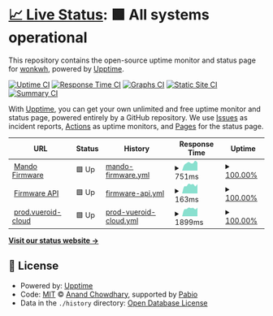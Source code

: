# [📈 Live Status](https://wonkwh.github.io/ncn_uptime): <!--live status--> **🟩 All systems operational**

This repository contains the open-source uptime monitor and status page for [wonkwh](https://wonkwh.github.io/), powered by [Upptime](https://github.com/upptime/upptime).

[![Uptime CI](https://github.com/ncn-mobile-team/ncn_uptime/workflows/Uptime%20CI/badge.svg)](https://github.com/wonkwh/ncn_uptime/actions?query=workflow%3A%22Uptime+CI%22)
[![Response Time CI](https://github.com/ncn-mobile-team/ncn_uptime/workflows/Response%20Time%20CI/badge.svg)](https://github.com/wonkwh/ncn_uptime/actions?query=workflow%3A%22Response+Time+CI%22)
[![Graphs CI](https://github.com/ncn-mobile-team/ncn_uptime/workflows/Graphs%20CI/badge.svg)](https://github.com/wonkwh/ncn_uptime/actions?query=workflow%3A%22Graphs+CI%22)
[![Static Site CI](https://github.com/ncn-mobile-team/ncn_uptime/workflows/Static%20Site%20CI/badge.svg)](https://github.com/wonkwh/ncn_uptime/actions?query=workflow%3A%22Static+Site+CI%22)
[![Summary CI](https://github.com/ncn-mobile-team/ncn_uptime/workflows/Summary%20CI/badge.svg)](https://github.com/wonkwh/ncn_uptime/actions?query=workflow%3A%22Summary+CI%22)

With [Upptime](https://upptime.js.org), you can get your own unlimited and free uptime monitor and status page, powered entirely by a GitHub repository. We use [Issues](https://github.com/ncn-mobile-team/ncn_uptime/issues) as incident reports, [Actions](https://github.com/ncn-mobile-team/ncn_uptime/actions) as uptime monitors, and [Pages](https://ncn-mobile-team.github.io/ncn_uptime) for the status page.

<!--start: status pages-->
<!-- This summary is generated by Upptime (https://github.com/upptime/upptime) -->
<!-- Do not edit this manually, your changes will be overwritten -->
<!-- prettier-ignore -->
| URL | Status | History | Response Time | Uptime |
| --- | ------ | ------- | ------------- | ------ |
| <img alt="" src="https://icons.duckduckgo.com/ip3/firmware.nconnect.co.kr.ico" height="13"> [Mando Firmware](http://firmware.nconnect.co.kr/login) | 🟩 Up | [mando-firmware.yml](https://github.com/NCN-Mobile-Team/ncn_uptime/commits/HEAD/history/mando-firmware.yml) | <details><summary><img alt="Response time graph" src="./graphs/mando-firmware/response-time-week.png" height="20"> 751ms</summary><br><a href="https://ncn-mobile-team.github.io/ncn_uptime/history/mando-firmware"><img alt="Response time 763" src="https://img.shields.io/endpoint?url=https%3A%2F%2Fraw.githubusercontent.com%2FNCN-Mobile-Team%2Fncn_uptime%2FHEAD%2Fapi%2Fmando-firmware%2Fresponse-time.json"></a><br><a href="https://ncn-mobile-team.github.io/ncn_uptime/history/mando-firmware"><img alt="24-hour response time 778" src="https://img.shields.io/endpoint?url=https%3A%2F%2Fraw.githubusercontent.com%2FNCN-Mobile-Team%2Fncn_uptime%2FHEAD%2Fapi%2Fmando-firmware%2Fresponse-time-day.json"></a><br><a href="https://ncn-mobile-team.github.io/ncn_uptime/history/mando-firmware"><img alt="7-day response time 751" src="https://img.shields.io/endpoint?url=https%3A%2F%2Fraw.githubusercontent.com%2FNCN-Mobile-Team%2Fncn_uptime%2FHEAD%2Fapi%2Fmando-firmware%2Fresponse-time-week.json"></a><br><a href="https://ncn-mobile-team.github.io/ncn_uptime/history/mando-firmware"><img alt="30-day response time 781" src="https://img.shields.io/endpoint?url=https%3A%2F%2Fraw.githubusercontent.com%2FNCN-Mobile-Team%2Fncn_uptime%2FHEAD%2Fapi%2Fmando-firmware%2Fresponse-time-month.json"></a><br><a href="https://ncn-mobile-team.github.io/ncn_uptime/history/mando-firmware"><img alt="1-year response time 763" src="https://img.shields.io/endpoint?url=https%3A%2F%2Fraw.githubusercontent.com%2FNCN-Mobile-Team%2Fncn_uptime%2FHEAD%2Fapi%2Fmando-firmware%2Fresponse-time-year.json"></a></details> | <details><summary><a href="https://ncn-mobile-team.github.io/ncn_uptime/history/mando-firmware">100.00%</a></summary><a href="https://ncn-mobile-team.github.io/ncn_uptime/history/mando-firmware"><img alt="All-time uptime 99.92%" src="https://img.shields.io/endpoint?url=https%3A%2F%2Fraw.githubusercontent.com%2FNCN-Mobile-Team%2Fncn_uptime%2FHEAD%2Fapi%2Fmando-firmware%2Fuptime.json"></a><br><a href="https://ncn-mobile-team.github.io/ncn_uptime/history/mando-firmware"><img alt="24-hour uptime 100.00%" src="https://img.shields.io/endpoint?url=https%3A%2F%2Fraw.githubusercontent.com%2FNCN-Mobile-Team%2Fncn_uptime%2FHEAD%2Fapi%2Fmando-firmware%2Fuptime-day.json"></a><br><a href="https://ncn-mobile-team.github.io/ncn_uptime/history/mando-firmware"><img alt="7-day uptime 100.00%" src="https://img.shields.io/endpoint?url=https%3A%2F%2Fraw.githubusercontent.com%2FNCN-Mobile-Team%2Fncn_uptime%2FHEAD%2Fapi%2Fmando-firmware%2Fuptime-week.json"></a><br><a href="https://ncn-mobile-team.github.io/ncn_uptime/history/mando-firmware"><img alt="30-day uptime 100.00%" src="https://img.shields.io/endpoint?url=https%3A%2F%2Fraw.githubusercontent.com%2FNCN-Mobile-Team%2Fncn_uptime%2FHEAD%2Fapi%2Fmando-firmware%2Fuptime-month.json"></a><br><a href="https://ncn-mobile-team.github.io/ncn_uptime/history/mando-firmware"><img alt="1-year uptime 99.92%" src="https://img.shields.io/endpoint?url=https%3A%2F%2Fraw.githubusercontent.com%2FNCN-Mobile-Team%2Fncn_uptime%2FHEAD%2Fapi%2Fmando-firmware%2Fuptime-year.json"></a></details>
| <img alt="" src="https://icons.duckduckgo.com/ip3/firmware.nconnect.co.kr.ico" height="13"> [Firmware API](http://firmware.nconnect.co.kr/api/firmware?model=Vueroid_D21-4K) | 🟩 Up | [firmware-api.yml](https://github.com/NCN-Mobile-Team/ncn_uptime/commits/HEAD/history/firmware-api.yml) | <details><summary><img alt="Response time graph" src="./graphs/firmware-api/response-time-week.png" height="20"> 163ms</summary><br><a href="https://ncn-mobile-team.github.io/ncn_uptime/history/firmware-api"><img alt="Response time 172" src="https://img.shields.io/endpoint?url=https%3A%2F%2Fraw.githubusercontent.com%2FNCN-Mobile-Team%2Fncn_uptime%2FHEAD%2Fapi%2Ffirmware-api%2Fresponse-time.json"></a><br><a href="https://ncn-mobile-team.github.io/ncn_uptime/history/firmware-api"><img alt="24-hour response time 181" src="https://img.shields.io/endpoint?url=https%3A%2F%2Fraw.githubusercontent.com%2FNCN-Mobile-Team%2Fncn_uptime%2FHEAD%2Fapi%2Ffirmware-api%2Fresponse-time-day.json"></a><br><a href="https://ncn-mobile-team.github.io/ncn_uptime/history/firmware-api"><img alt="7-day response time 163" src="https://img.shields.io/endpoint?url=https%3A%2F%2Fraw.githubusercontent.com%2FNCN-Mobile-Team%2Fncn_uptime%2FHEAD%2Fapi%2Ffirmware-api%2Fresponse-time-week.json"></a><br><a href="https://ncn-mobile-team.github.io/ncn_uptime/history/firmware-api"><img alt="30-day response time 174" src="https://img.shields.io/endpoint?url=https%3A%2F%2Fraw.githubusercontent.com%2FNCN-Mobile-Team%2Fncn_uptime%2FHEAD%2Fapi%2Ffirmware-api%2Fresponse-time-month.json"></a><br><a href="https://ncn-mobile-team.github.io/ncn_uptime/history/firmware-api"><img alt="1-year response time 172" src="https://img.shields.io/endpoint?url=https%3A%2F%2Fraw.githubusercontent.com%2FNCN-Mobile-Team%2Fncn_uptime%2FHEAD%2Fapi%2Ffirmware-api%2Fresponse-time-year.json"></a></details> | <details><summary><a href="https://ncn-mobile-team.github.io/ncn_uptime/history/firmware-api">100.00%</a></summary><a href="https://ncn-mobile-team.github.io/ncn_uptime/history/firmware-api"><img alt="All-time uptime 100.00%" src="https://img.shields.io/endpoint?url=https%3A%2F%2Fraw.githubusercontent.com%2FNCN-Mobile-Team%2Fncn_uptime%2FHEAD%2Fapi%2Ffirmware-api%2Fuptime.json"></a><br><a href="https://ncn-mobile-team.github.io/ncn_uptime/history/firmware-api"><img alt="24-hour uptime 100.00%" src="https://img.shields.io/endpoint?url=https%3A%2F%2Fraw.githubusercontent.com%2FNCN-Mobile-Team%2Fncn_uptime%2FHEAD%2Fapi%2Ffirmware-api%2Fuptime-day.json"></a><br><a href="https://ncn-mobile-team.github.io/ncn_uptime/history/firmware-api"><img alt="7-day uptime 100.00%" src="https://img.shields.io/endpoint?url=https%3A%2F%2Fraw.githubusercontent.com%2FNCN-Mobile-Team%2Fncn_uptime%2FHEAD%2Fapi%2Ffirmware-api%2Fuptime-week.json"></a><br><a href="https://ncn-mobile-team.github.io/ncn_uptime/history/firmware-api"><img alt="30-day uptime 100.00%" src="https://img.shields.io/endpoint?url=https%3A%2F%2Fraw.githubusercontent.com%2FNCN-Mobile-Team%2Fncn_uptime%2FHEAD%2Fapi%2Ffirmware-api%2Fuptime-month.json"></a><br><a href="https://ncn-mobile-team.github.io/ncn_uptime/history/firmware-api"><img alt="1-year uptime 100.00%" src="https://img.shields.io/endpoint?url=https%3A%2F%2Fraw.githubusercontent.com%2FNCN-Mobile-Team%2Fncn_uptime%2FHEAD%2Fapi%2Ffirmware-api%2Fuptime-year.json"></a></details>
| <img alt="" src="https://icons.duckduckgo.com/ip3/prod.vueroid-cloud.com.ico" height="13"> [prod.vueroid-cloud](https://prod.vueroid-cloud.com/) | 🟩 Up | [prod-vueroid-cloud.yml](https://github.com/NCN-Mobile-Team/ncn_uptime/commits/HEAD/history/prod-vueroid-cloud.yml) | <details><summary><img alt="Response time graph" src="./graphs/prod-vueroid-cloud/response-time-week.png" height="20"> 1899ms</summary><br><a href="https://ncn-mobile-team.github.io/ncn_uptime/history/prod-vueroid-cloud"><img alt="Response time 1983" src="https://img.shields.io/endpoint?url=https%3A%2F%2Fraw.githubusercontent.com%2FNCN-Mobile-Team%2Fncn_uptime%2FHEAD%2Fapi%2Fprod-vueroid-cloud%2Fresponse-time.json"></a><br><a href="https://ncn-mobile-team.github.io/ncn_uptime/history/prod-vueroid-cloud"><img alt="24-hour response time 2070" src="https://img.shields.io/endpoint?url=https%3A%2F%2Fraw.githubusercontent.com%2FNCN-Mobile-Team%2Fncn_uptime%2FHEAD%2Fapi%2Fprod-vueroid-cloud%2Fresponse-time-day.json"></a><br><a href="https://ncn-mobile-team.github.io/ncn_uptime/history/prod-vueroid-cloud"><img alt="7-day response time 1899" src="https://img.shields.io/endpoint?url=https%3A%2F%2Fraw.githubusercontent.com%2FNCN-Mobile-Team%2Fncn_uptime%2FHEAD%2Fapi%2Fprod-vueroid-cloud%2Fresponse-time-week.json"></a><br><a href="https://ncn-mobile-team.github.io/ncn_uptime/history/prod-vueroid-cloud"><img alt="30-day response time 2017" src="https://img.shields.io/endpoint?url=https%3A%2F%2Fraw.githubusercontent.com%2FNCN-Mobile-Team%2Fncn_uptime%2FHEAD%2Fapi%2Fprod-vueroid-cloud%2Fresponse-time-month.json"></a><br><a href="https://ncn-mobile-team.github.io/ncn_uptime/history/prod-vueroid-cloud"><img alt="1-year response time 1983" src="https://img.shields.io/endpoint?url=https%3A%2F%2Fraw.githubusercontent.com%2FNCN-Mobile-Team%2Fncn_uptime%2FHEAD%2Fapi%2Fprod-vueroid-cloud%2Fresponse-time-year.json"></a></details> | <details><summary><a href="https://ncn-mobile-team.github.io/ncn_uptime/history/prod-vueroid-cloud">100.00%</a></summary><a href="https://ncn-mobile-team.github.io/ncn_uptime/history/prod-vueroid-cloud"><img alt="All-time uptime 100.00%" src="https://img.shields.io/endpoint?url=https%3A%2F%2Fraw.githubusercontent.com%2FNCN-Mobile-Team%2Fncn_uptime%2FHEAD%2Fapi%2Fprod-vueroid-cloud%2Fuptime.json"></a><br><a href="https://ncn-mobile-team.github.io/ncn_uptime/history/prod-vueroid-cloud"><img alt="24-hour uptime 100.00%" src="https://img.shields.io/endpoint?url=https%3A%2F%2Fraw.githubusercontent.com%2FNCN-Mobile-Team%2Fncn_uptime%2FHEAD%2Fapi%2Fprod-vueroid-cloud%2Fuptime-day.json"></a><br><a href="https://ncn-mobile-team.github.io/ncn_uptime/history/prod-vueroid-cloud"><img alt="7-day uptime 100.00%" src="https://img.shields.io/endpoint?url=https%3A%2F%2Fraw.githubusercontent.com%2FNCN-Mobile-Team%2Fncn_uptime%2FHEAD%2Fapi%2Fprod-vueroid-cloud%2Fuptime-week.json"></a><br><a href="https://ncn-mobile-team.github.io/ncn_uptime/history/prod-vueroid-cloud"><img alt="30-day uptime 100.00%" src="https://img.shields.io/endpoint?url=https%3A%2F%2Fraw.githubusercontent.com%2FNCN-Mobile-Team%2Fncn_uptime%2FHEAD%2Fapi%2Fprod-vueroid-cloud%2Fuptime-month.json"></a><br><a href="https://ncn-mobile-team.github.io/ncn_uptime/history/prod-vueroid-cloud"><img alt="1-year uptime 100.00%" src="https://img.shields.io/endpoint?url=https%3A%2F%2Fraw.githubusercontent.com%2FNCN-Mobile-Team%2Fncn_uptime%2FHEAD%2Fapi%2Fprod-vueroid-cloud%2Fuptime-year.json"></a></details>

<!--end: status pages-->

[**Visit our status website →**](https://ncn-mobile-team.github.io/ncn_uptime)

## 📄 License

- Powered by: [Upptime](https://github.com/upptime/upptime)
- Code: [MIT](./LICENSE) © [Anand Chowdhary](https://anandchowdhary.com), supported by [Pabio](https://pabio.com)
- Data in the `./history` directory: [Open Database License](https://opendatacommons.org/licenses/odbl/1-0/)
